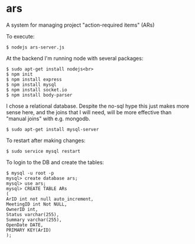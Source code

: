# ars
A system for managing project "action-required items" (ARs)<br>

To execute:<br>
```
$ nodejs ars-server.js
```

At the backend I'm running node with several packages:<br>
```
$ sudo apt-get install nodejs<br>
$ npm init
$ npm install express
$ npm install mysql
$ npm install socket.io
$ npm install body-parser
```

I chose a relational database.  Despite the no-sql hype this just makes more sense here, and the joins that I will need, will be more effective than "manual joins" with e.g. mongodb.
```
$ sudo apt-get install mysql-server
```
To restart after making changes:
```
$ sudo service mysql restart
```
To login to the DB and create the tables:
```
$ mysql -u root -p
mysql> create database ars;
mysql> use ars;
mysql> CREATE TABLE ARs
(
ArID int not null auto_increment,
MeetingID int Not NULL,
OwnerID int,
Status varchar(255),
Summary varchar(255),
OpenDate DATE, 
PRIMARY KEY(ArID)
);
```
